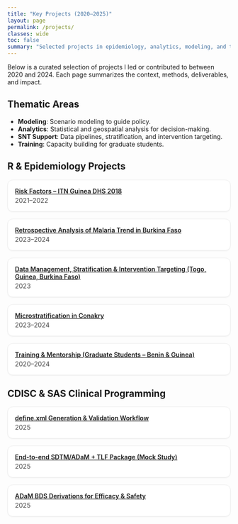 ```yaml
---
title: "Key Projects (2020–2025)"
layout: page
permalink: /projects/
classes: wide
toc: false
summary: "Selected projects in epidemiology, analytics, modeling, and training."
---
```


<!-- ========== STYLE LOCAL (simple et discret) ========== -->
<style>
  .page__content p.lead{font-size:1.05rem; line-height:1.6;}
  .projects-grid{display:grid;grid-template-columns:repeat(auto-fill,minmax(280px,1fr));gap:16px;margin-top:.5rem}
  .project-card{border:1px solid #eee;border-radius:12px;padding:16px;background:#fff;box-shadow:0 1px 3px rgba(0,0,0,.06)}
  .project-card a{font-weight:600;display:block;margin-bottom:4px}
  .project-meta{font-size:.9rem;opacity:.8}
  .search{max-width:640px;margin:.75rem 0 1.25rem}
  .search input{width:100%;padding:.75rem 1rem;border:1px solid #ddd;border-radius:999px}
</style>

<p class="lead">
Below is a curated selection of projects I led or contributed to between 2020 and 2024. Each page summarizes the context, methods, deliverables, and impact.
</p>

## Thematic Areas
- **Modeling**: Scenario modeling to guide policy.  
- **Analytics**: Statistical and geospatial analysis for decision-making.  
- **SNT Support**: Data pipelines, stratification, and intervention targeting.  
- **Training**: Capacity building for graduate students.

## R & Epidemiology Projects
<div id="R & Epidemiology Projects" class="projects-grid">

<div class="project-card" data-tags="analytics epidemiology dhs itn guinea">
  <a href="/projects/risk_factors.html">Risk Factors – ITN Guinea DHS 2018</a>
  <div class="project-meta">2021–2022</div>
</div>

<div class="project-card" data-tags="burkina incidence trend mapping hmis">
  <a href="/projects/retrospective_analysis.html">Retrospective Analysis of Malaria Trend in Burkina Faso</a>
  <div class="project-meta">2023–2024</div>
</div>

<div class="project-card" data-tags="burkina guinea togo targeting stratification snt">
  <a href="/projects/snt-stratification-targeting.html">Data Management, Stratification & Intervention Targeting (Togo, Guinea, Burkina Faso)</a>
  <div class="project-meta">2023</div>
</div>

<div class="project-card" data-tags="microstrat conakry mapping">
  <a href="/projects/microstratification-conakry.html">Microstratification in Conakry</a>
  <div class="project-meta">2023–2024</div>
</div>

<div class="project-card" data-tags="mentorship training supervision">
  <a href="/projects/training-mentorship-2020-2024.html">Training & Mentorship (Graduate Students – Benin & Guinea)</a>
  <div class="project-meta">2020–2024</div>
</div>

</div>

## CDISC & SAS Clinical Programming
<div id="CDISC & SAS Clinical Programming" class="projects-grid">

<div class="project-card" data-tags="cdisc define.xml validation">
  <a href="/projects/cdisc-define-xml.html">define.xml Generation & Validation Workflow</a>
  <div class="project-meta">2025</div>
</div>

<div class="project-card" data-tags="cdisc-sdtm-adam-tlf">
  <a href="/projects/cdisc-sdtm-adam-tlf.html">End-to-end SDTM/ADaM + TLF Package (Mock Study)</a>
  <div class="project-meta">2025</div>
</div>

<div class="project-card" data-tags="cdisc-sdtm-adam-tlf">
  <a href="/projects/cdisc-adam-bds.html">ADaM BDS Derivations for Efficacy & Safety</a>
  <div class="project-meta">2025</div>
</div>

</div>

